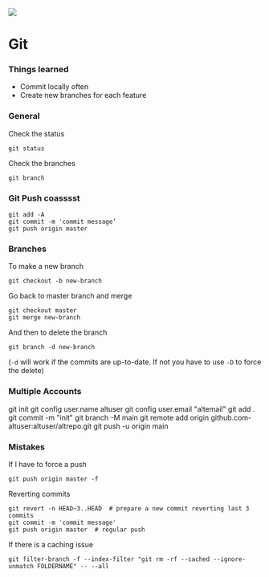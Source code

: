 ![](assets/images/git.gif)

# Git
### Things learned
* Commit locally often
* Create new branches for each feature


### General
Check the status

	git status

Check the branches

	git branch

### Git Push coasssst

	git add -A
	git commit -m 'commit message’
	git push origin master

### Branches
To make a new branch

	git checkout -b new-branch

Go back to master branch and merge
	
	git checkout master
	git merge new-branch

And then to delete the branch

	git branch -d new-branch

(`-d` will work if the commits are up-to-date. If not you have to use `-D` to force the delete)

### Multiple Accounts
git init
git config user.name altuser
git config user.email "altemail"
git add .
git commit -m "init"
git branch -M main
git remote add origin github.com-altuser:altuser/altrepo.git
git push -u origin main

### Mistakes
If I have to force a push

	git push origin master -f

Reverting commits

	git revert -n HEAD~3..HEAD  # prepare a new commit reverting last 3 commits
	git commit -m 'commit message'
	git push origin master  # regular push

If there is a caching issue

	git filter-branch -f --index-filter "git rm -rf --cached --ignore-unmatch FOLDERNAME" -- --all